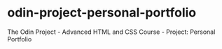 # odin-project-personal-portfolio
 The Odin Project - Advanced HTML and CSS Course - Project: Personal Portfolio
